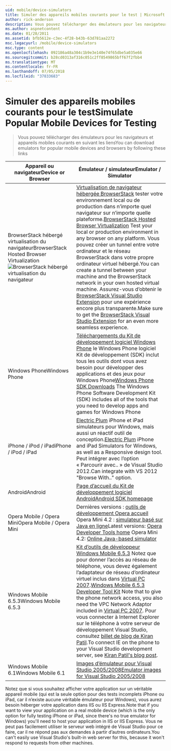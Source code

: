 ```yaml
---
uid: mobile/device-simulators
title: Simuler des appareils mobiles courants pour le test | Microsoft Docs
author: rick-anderson
description: Vous pouvez télécharger des émulateurs pour les navigateurs et appareils mobiles courants en suivant les liens
ms.author: aspnetcontent
ms.date: 01/28/2011
ms.assetid: bfb5612e-c3ec-4f28-b43b-63d781aa2272
msc.legacyurl: /mobile/device-simulators
msc.type: content
ms.openlocfilehash: 092186a48a304c1b9e3e140e74f65dbe5a035e66
ms.sourcegitcommit: b28cd0313af316c051c2ff8549865bff67f2fbb4
ms.translationtype: MT
ms.contentlocale: fr-FR
ms.lasthandoff: 07/05/2018
ms.locfileid: "37833683"
---
```

<a name="simulate-popular-mobile-devices-for-testing"></a><span data-ttu-id="cbc12-103">Simuler des appareils mobiles courants pour le test</span><span class="sxs-lookup"><span data-stu-id="cbc12-103">Simulate Popular Mobile Devices for Testing</span></span>
====================
> <span data-ttu-id="cbc12-104">Vous pouvez télécharger des émulateurs pour les navigateurs et appareils mobiles courants en suivant les liens</span><span class="sxs-lookup"><span data-stu-id="cbc12-104">You can download emulators for popular mobile devices and browsers by following these links</span></span>


| <span data-ttu-id="cbc12-105">Appareil ou navigateur</span><span class="sxs-lookup"><span data-stu-id="cbc12-105">Device or Browser</span></span> | <span data-ttu-id="cbc12-106">Émulateur / simulateur</span><span class="sxs-lookup"><span data-stu-id="cbc12-106">Emulator / Simulator</span></span> |
| --- | --- |
| <span data-ttu-id="cbc12-107">BrowserStack hébergé virtualisation du navigateur</span><span class="sxs-lookup"><span data-stu-id="cbc12-107">BrowserStack Hosted Browser Virtualization</span></span> ![BrowserStack hébergé virtualisation du navigateur](device-simulators/_static/image1.png) | <span data-ttu-id="cbc12-109">[Virtualisation de navigateur hébergée BrowserStack](http://browserstack.com) tester votre environnement local ou de production dans n’importe quel navigateur sur n’importe quelle plateforme.</span><span class="sxs-lookup"><span data-stu-id="cbc12-109">[BrowserStack Hosted Browser Virtualization](http://browserstack.com) Test your local or production environment in any browser on any platform.</span></span> <span data-ttu-id="cbc12-110">Vous pouvez créer un tunnel entre votre ordinateur et le réseau BrowserStack dans votre propre ordinateur virtuel hébergé.</span><span class="sxs-lookup"><span data-stu-id="cbc12-110">You can create a tunnel between your machine and the BrowserStack network in your own hosted virtual machine.</span></span> <span data-ttu-id="cbc12-111">Assurez-vous d’obtenir le [BrowserStack Visual Studio Extension](https://visualstudiogallery.msdn.microsoft.com/2dfa32b1-3c47-439d-b1c5-9e28be18b81c) pour une expérience encore plus transparente.</span><span class="sxs-lookup"><span data-stu-id="cbc12-111">Make sure to get the [BrowserStack Visual Studio Extension](https://visualstudiogallery.msdn.microsoft.com/2dfa32b1-3c47-439d-b1c5-9e28be18b81c) for an even more seamless experience.</span></span> |
| <span data-ttu-id="cbc12-112">Windows Phone</span><span class="sxs-lookup"><span data-stu-id="cbc12-112">Windows Phone</span></span> | <span data-ttu-id="cbc12-113">[Téléchargements du Kit de développement logiciel Windows Phone](https://dev.windowsphone.com/downloadsdk) le Windows Phone logiciel Kit de développement (SDK) inclut tous les outils dont vous avez besoin pour développer des applications et des jeux pour Windows Phone</span><span class="sxs-lookup"><span data-stu-id="cbc12-113">[Windows Phone SDK Downloads](https://dev.windowsphone.com/downloadsdk) The Windows Phone Software Development Kit (SDK) includes all of the tools that you need to develop apps and games for Windows Phone</span></span> |
| <span data-ttu-id="cbc12-114">iPhone / iPod / iPad</span><span class="sxs-lookup"><span data-stu-id="cbc12-114">iPhone / iPod / iPad</span></span> | <span data-ttu-id="cbc12-115">[Electric Plum](http://www.electricplum.com/studio.aspx) iPhone et iPad simulateurs pour Windows, mais aussi un réactif outil de conception.</span><span class="sxs-lookup"><span data-stu-id="cbc12-115">[Electric Plum](http://www.electricplum.com/studio.aspx) iPhone and iPad Simulators for Windows, as well as a Responsive design tool.</span></span> <span data-ttu-id="cbc12-116">Peut intégrer avec l’option « Parcourir avec.. » de Visual Studio 2012.</span><span class="sxs-lookup"><span data-stu-id="cbc12-116">Can integrate with VS 2012 "Browse With.." option.</span></span> |
| <span data-ttu-id="cbc12-117">Android</span><span class="sxs-lookup"><span data-stu-id="cbc12-117">Android</span></span> | [<span data-ttu-id="cbc12-118">Page d’accueil du Kit de développement logiciel Android</span><span class="sxs-lookup"><span data-stu-id="cbc12-118">Android SDK homepage</span></span>](https://developer.android.com/sdk) |
| <span data-ttu-id="cbc12-119">Opera Mobile / Opera Mini</span><span class="sxs-lookup"><span data-stu-id="cbc12-119">Opera Mobile / Opera Mini</span></span> | <span data-ttu-id="cbc12-120">Dernières versions : [outils de développement Opera accueil](http://www.opera.com/developer/tools/) Opera Mini 4.2 : [simulateur basé sur Java en ligne](http://www.opera.com/mobile/demo/?ver=4)</span><span class="sxs-lookup"><span data-stu-id="cbc12-120">Latest versions: [Opera Developer Tools home](http://www.opera.com/developer/tools/) Opera Mini 4.2: [Online Java-based simulator](http://www.opera.com/mobile/demo/?ver=4)</span></span> |
| <span data-ttu-id="cbc12-121">Windows Mobile 6.5.3</span><span class="sxs-lookup"><span data-stu-id="cbc12-121">Windows Mobile 6.5.3</span></span> | <span data-ttu-id="cbc12-122">[Kit d’outils de développeur Windows Mobile 6.5.3](https://www.microsoft.com/downloads/en/details.aspx?FamilyID=c0213f68-2e01-4e5c-a8b2-35e081dcf1ca&amp;displaylang=en) Notez que pour donner l’accès au réseau de téléphone, vous devez également l’adaptateur de réseau d’ordinateur virtuel inclus dans [Virtual PC 2007](https://www.microsoft.com/downloads/en/details.aspx?FamilyID=04d26402-3199-48a3-afa2-2dc0b40a73b6&amp;DisplayLang=en).</span><span class="sxs-lookup"><span data-stu-id="cbc12-122">[Windows Mobile 6.5.3 Developer Tool Kit](https://www.microsoft.com/downloads/en/details.aspx?FamilyID=c0213f68-2e01-4e5c-a8b2-35e081dcf1ca&amp;displaylang=en) Note that to give the phone network access, you also need the VPC Network Adaptor included in [Virtual PC 2007](https://www.microsoft.com/downloads/en/details.aspx?FamilyID=04d26402-3199-48a3-afa2-2dc0b40a73b6&amp;DisplayLang=en).</span></span> <span data-ttu-id="cbc12-123">Pour vous connecter à Internet Explorer sur le téléphone à votre serveur de développement Visual Studio, consultez [billet de blog de Kiran Patil](http://kiranpatils.wordpress.com/2009/11/19/access-internetlocal-website-from-your-windows-mobile-device-emulators/).</span><span class="sxs-lookup"><span data-stu-id="cbc12-123">To connect IE on the phone to your Visual Studio development server, see [Kiran Patil's blog post](http://kiranpatils.wordpress.com/2009/11/19/access-internetlocal-website-from-your-windows-mobile-device-emulators/).</span></span> |
| <span data-ttu-id="cbc12-124">Windows Mobile 6.1</span><span class="sxs-lookup"><span data-stu-id="cbc12-124">Windows Mobile 6.1</span></span> | [<span data-ttu-id="cbc12-125">Images d’émulateur pour Visual Studio 2005/2008</span><span class="sxs-lookup"><span data-stu-id="cbc12-125">Emulator images for Visual Studio 2005/2008</span></span>](https://www.microsoft.com/downloads/en/details.aspx?FamilyID=3d6f581e-c093-4b15-ab0c-a2ce5bffdb47) |

<span data-ttu-id="cbc12-126">Notez que si vous souhaitez afficher votre application sur un véritable appareil mobile (qui est la seule option pour des tests incomplets iPhone ou iPad, car il n’existe aucune véritable émulateur pour Windows), vous aurez besoin héberger votre application dans IIS ou IIS Express.</span><span class="sxs-lookup"><span data-stu-id="cbc12-126">Note that if you want to view your application on a real mobile device (which is the only option for fully testing iPhone or iPad, since there's no true emulator for Windows) you'll need to host your application in IIS or IIS Express.</span></span> <span data-ttu-id="cbc12-127">Vous ne peut pas facilement utiliser le serveur web intégré de Visual Studio pour ce faire, car il ne répond pas aux demandes à partir d’autres ordinateurs.</span><span class="sxs-lookup"><span data-stu-id="cbc12-127">You can't easily use Visual Studio's built-in web server for this, because it won't respond to requests from other machines.</span></span>
